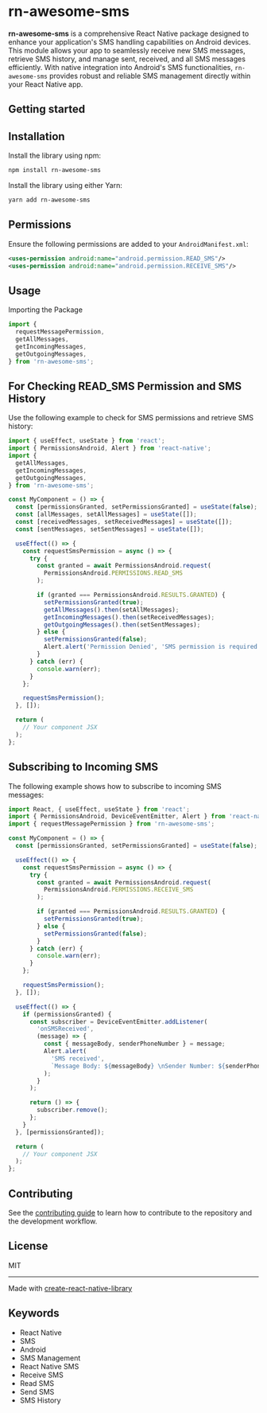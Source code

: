 # rn-awesome-sms

**rn-awesome-sms** is a comprehensive React Native package designed to enhance your application's SMS handling capabilities on Android devices. This module allows your app to seamlessly receive new SMS messages, retrieve SMS history, and manage sent, received, and all SMS messages efficiently. With native integration into Android's SMS functionalities, `rn-awesome-sms` provides robust and reliable SMS management directly within your React Native app.

## Getting started

## Installation

Install the library using npm:

```sh
npm install rn-awesome-sms
```

Install the library using either Yarn:

```sh
yarn add rn-awesome-sms
```

## Permissions

Ensure the following permissions are added to your `AndroidManifest.xml`:

```xml
<uses-permission android:name="android.permission.READ_SMS"/>
<uses-permission android:name="android.permission.RECEIVE_SMS"/>
```

## Usage

Importing the Package

```js
import {
  requestMessagePermission,
  getAllMessages,
  getIncomingMessages,
  getOutgoingMessages,
} from 'rn-awesome-sms';
```

## For Checking READ_SMS Permission and SMS History

Use the following example to check for SMS permissions and retrieve SMS history:

```js
import { useEffect, useState } from 'react';
import { PermissionsAndroid, Alert } from 'react-native';
import {
  getAllMessages,
  getIncomingMessages,
  getOutgoingMessages,
} from 'rn-awesome-sms';

const MyComponent = () => {
  const [permissionsGranted, setPermissionsGranted] = useState(false);
  const [allMessages, setAllMessages] = useState([]);
  const [receivedMessages, setReceivedMessages] = useState([]);
  const [sentMessages, setSentMessages] = useState([]);

  useEffect(() => {
    const requestSmsPermission = async () => {
      try {
        const granted = await PermissionsAndroid.request(
          PermissionsAndroid.PERMISSIONS.READ_SMS
        );

        if (granted === PermissionsAndroid.RESULTS.GRANTED) {
          setPermissionsGranted(true);
          getAllMessages().then(setAllMessages);
          getIncomingMessages().then(setReceivedMessages);
          getOutgoingMessages().then(setSentMessages);
        } else {
          setPermissionsGranted(false);
          Alert.alert('Permission Denied', 'SMS permission is required to retrieve messages.');
        }
      } catch (err) {
        console.warn(err);
      }
    };

    requestSmsPermission();
  }, []);

  return (
    // Your component JSX
  );
};

```

## Subscribing to Incoming SMS

The following example shows how to subscribe to incoming SMS messages:

```js
import React, { useEffect, useState } from 'react';
import { PermissionsAndroid, DeviceEventEmitter, Alert } from 'react-native';
import { requestMessagePermission } from 'rn-awesome-sms';

const MyComponent = () => {
  const [permissionsGranted, setPermissionsGranted] = useState(false);

  useEffect(() => {
    const requestSmsPermission = async () => {
      try {
        const granted = await PermissionsAndroid.request(
          PermissionsAndroid.PERMISSIONS.RECEIVE_SMS
        );

        if (granted === PermissionsAndroid.RESULTS.GRANTED) {
          setPermissionsGranted(true);
        } else {
          setPermissionsGranted(false);
        }
      } catch (err) {
        console.warn(err);
      }
    };

    requestSmsPermission();
  }, []);

  useEffect(() => {
    if (permissionsGranted) {
      const subscriber = DeviceEventEmitter.addListener(
        'onSMSReceived',
        (message) => {
          const { messageBody, senderPhoneNumber } = message;
          Alert.alert(
            'SMS received',
            `Message Body: ${messageBody} \nSender Number: ${senderPhoneNumber}`
          );
        }
      );

      return () => {
        subscriber.remove();
      };
    }
  }, [permissionsGranted]);

  return (
    // Your component JSX
  );
};

```

## Contributing

See the [contributing guide](CONTRIBUTING.md) to learn how to contribute to the repository and the development workflow.

## License

MIT

---

Made with [create-react-native-library](https://github.com/callstack/react-native-builder-bob)

## Keywords

- React Native
- SMS
- Android
- SMS Management
- React Native SMS
- Receive SMS
- Read SMS
- Send SMS
- SMS History
